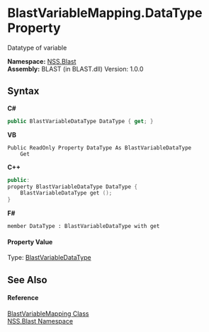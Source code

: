 # BlastVariableMapping.DataType Property 
 

Datatype of variable

**Namespace:**&nbsp;<a href="88b55311-4a89-0894-e27a-e157e443c7f7.md">NSS.Blast</a><br />**Assembly:**&nbsp;BLAST (in BLAST.dll) Version: 1.0.0

## Syntax

**C#**<br />
``` C#
public BlastVariableDataType DataType { get; }
```

**VB**<br />
``` VB
Public ReadOnly Property DataType As BlastVariableDataType
	Get
```

**C++**<br />
``` C++
public:
property BlastVariableDataType DataType {
	BlastVariableDataType get ();
}
```

**F#**<br />
``` F#
member DataType : BlastVariableDataType with get

```


#### Property Value
Type: <a href="dc4693d5-27c8-f946-6c9e-5e86e6e06162.md">BlastVariableDataType</a>

## See Also


#### Reference
<a href="eb361662-785e-bcaa-4025-53c4d56c26e1.md">BlastVariableMapping Class</a><br /><a href="88b55311-4a89-0894-e27a-e157e443c7f7.md">NSS.Blast Namespace</a><br />